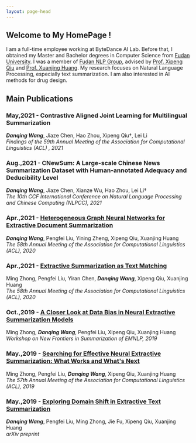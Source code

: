 ```yaml
---
layout: page-head
---
```


## Welcome to My HomePage !

I am a full-time employee working at ByteDance AI Lab. Before that, I obtained my Master and Bachelor degrees in Computer Science from [Fudan University](https://www.fudan.edu.cn/). I was a member of [Fudan NLP Group](https://nlp.fudan.edu.cn/), advised by [Prof. Xipeng Qiu](https://xpqiu.github.io/en.html) and [Prof. Xuanjing Huang](https://nlp.fudan.edu.cn/28702/list.htm).
My research focuses on Natural Language Processing, especially text summarization. I am also interested in AI methods for drug design.

## Main Publications

### May,2021 - Contrastive Aligned Joint Learning for Multilingual Summarization
***Danqing Wang***, Jiaze Chen, Hao Zhou, Xipeng Qiu†, Lei Li   
*Findings of the 59th Annual Meeting of the Association for Computational Linguistics (ACL) , 2021*


### Aug.,2021 - CNewSum: A Large-scale Chinese News Summarization Dataset with Human-annotated Adequacy and Deducibility Level
***Danqing Wang***, Jiaze Chen, Xianze Wu, Hao Zhou, Lei Li†  
*The 10th CCF International Conference on Natural Language Processing and Chinese Computing (NLPCC), 2021*


### Apr.,2021 - [Heterogeneous Graph Neural Networks for Extractive Document Summarization](https://arxiv.org/abs/2004.12393)
***Danqing Wang***, Pengfei Liu, Yining Zheng, Xipeng Qiu, Xuanjing Huang  
*The 58th Annual Meeting of the Association for Computational Linguistics (ACL), 2020*  

### Apr.,2021 - [Extractive Summarization as Text Matching](https://arxiv.org/abs/2004.08795)
Ming Zhong, Pengfei Liu, Yiran Chen, ***Danqing Wang***, Xipeng Qiu, Xuanjing Huang  
*The 58th Annual Meeting of the Association for Computational Linguistics (ACL), 2020*

### Oct.,2019 - [A Closer Look at Data Bias in Neural Extractive Summarization Models](https://arxiv.org/abs/1909.13705)
Ming Zhong, ***Danqing Wang***, Pengfei Liu, Xipeng Qiu, Xuanjing Huang  
*Workshop on New Frontiers in Summarization of EMNLP, 2019*

### May.,2019 - [Searching for Effective Neural Extractive Summarization: What Works and What's Next](https://arxiv.org/pdf/1907.03491)
Ming Zhong, Pengfei Liu, ***Danqing Wang***, Xipeng Qiu, Xuanjing Huang  
*The 57th Annual Meeting of the Association for Computational Linguistics (ACL), 2019*  

### May.,2019 - [Exploring Domain Shift in Extractive Text Summarization](https://arxiv.org/abs/1908.11664)
***Danqing Wang***, Pengfei Liu, Ming Zhong, Jie Fu, Xipeng Qiu, Xuanjing Huang  
*arXiv preprint*
